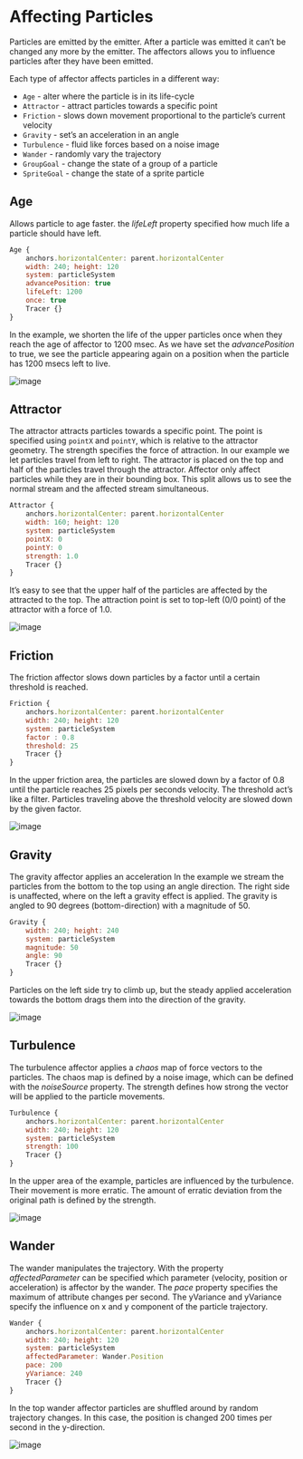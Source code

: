 # Affecting Particles

Particles are emitted by the emitter. After a particle was emitted it can’t be changed any more by the emitter. The affectors allows you to influence particles after they have been emitted.

Each type of affector affects particles in a different way:


* `Age` - alter where the particle is in its life-cycle
* `Attractor` - attract particles towards a specific point
* `Friction` - slows down movement proportional to the particle’s current velocity
* `Gravity` - set’s an acceleration in an angle
* `Turbulence` - fluid like forces based on a noise image
* `Wander` -  randomly vary the trajectory
* `GroupGoal` -  change the state of a group of a particle
* `SpriteGoal` - change the state of a sprite particle

## Age

Allows particle to age faster. the *lifeLeft* property specified how much life a particle should have left.

```qml
Age {
    anchors.horizontalCenter: parent.horizontalCenter
    width: 240; height: 120
    system: particleSystem
    advancePosition: true
    lifeLeft: 1200
    once: true
    Tracer {}
}
```

In the example, we shorten the life of the upper particles once when they reach the age of affector to 1200 msec. As we have set the *advancePosition* to true, we see the particle appearing again on a position when the particle has 1200 msecs left to live.



![image](./assets/age.png)

## Attractor

The attractor attracts particles towards a specific point. The point is specified using `pointX` and `pointY`, which is relative to the attractor geometry. The strength specifies the force of attraction. In our example we let particles travel from left to right. The attractor is placed on the top and half of the particles travel through the attractor. Affector only affect particles while they are in their bounding box. This split allows us to see the normal stream and the affected stream simultaneous.

```qml
Attractor {
    anchors.horizontalCenter: parent.horizontalCenter
    width: 160; height: 120
    system: particleSystem
    pointX: 0
    pointY: 0
    strength: 1.0
    Tracer {}
}
```

It’s easy to see that the upper half of the particles are affected by the attracted to the top. The attraction point is set to top-left (0/0 point) of the attractor with a force of 1.0.



![image](./assets/attractor.png)

## Friction

The friction affector slows down particles by a factor until a certain threshold is reached.

```qml
Friction {
    anchors.horizontalCenter: parent.horizontalCenter
    width: 240; height: 120
    system: particleSystem
    factor : 0.8
    threshold: 25
    Tracer {}
}
```

In the upper friction area, the particles are slowed down by a factor of 0.8 until the particle reaches 25 pixels per seconds velocity. The threshold act’s like a filter. Particles traveling above the threshold velocity are slowed down by the given factor.



![image](./assets/friction.png)

## Gravity

The gravity affector applies an acceleration In the example we stream the particles from the bottom to the top using an angle direction. The right side is unaffected, where on the left a gravity effect is applied. The gravity is angled to 90 degrees (bottom-direction) with a magnitude of 50.

```qml
Gravity {
    width: 240; height: 240
    system: particleSystem
    magnitude: 50
    angle: 90
    Tracer {}
}
```

Particles on the left side try to climb up, but the steady applied acceleration towards the bottom drags them into the direction of the gravity.



![image](./assets/gravity.png)

## Turbulence

The turbulence affector applies a *chaos* map of force vectors to the particles. The chaos map is defined by a noise image, which can be defined with the *noiseSource* property. The strength defines how strong the vector will be applied to the particle movements.

```qml
Turbulence {
    anchors.horizontalCenter: parent.horizontalCenter
    width: 240; height: 120
    system: particleSystem
    strength: 100
    Tracer {}
}
```

In the upper area of the example, particles are influenced by the turbulence. Their movement is more erratic. The amount of erratic deviation from the original path is defined by the strength.



![image](./assets/turbulence.png)

## Wander

The wander manipulates the trajectory. With the property *affectedParameter* can be specified which parameter (velocity, position or acceleration) is affector by the wander. The *pace* property specifies the maximum of attribute changes per second. The yVariance and yVariance specify the influence on x and y component of the particle trajectory.

```qml
Wander {
    anchors.horizontalCenter: parent.horizontalCenter
    width: 240; height: 120
    system: particleSystem
    affectedParameter: Wander.Position
    pace: 200
    yVariance: 240
    Tracer {}
}
```

In the top wander affector particles are shuffled around by random trajectory changes. In this case, the position is changed 200 times per second in the y-direction.



![image](./assets/wander.png)

